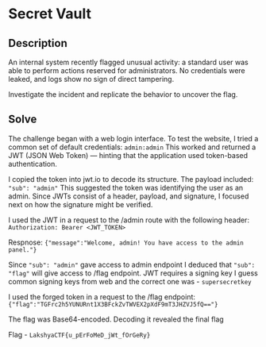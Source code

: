 # Secret Vault

## Description

An internal system recently flagged unusual activity: a standard user was able to perform actions reserved for administrators. No credentials were leaked, and logs show no sign of direct tampering.

Investigate the incident and replicate the behavior to uncover the flag.

## Solve

The challenge began with a web login interface. To test the website, I tried a common set of default credentials:
`admin:admin`
This worked and returned a JWT (JSON Web Token) — hinting that the application used token-based authentication.

I copied the token into jwt.io to decode its structure. The payload included:
`"sub": "admin"`
This suggested the token was identifying the user as an admin. Since JWTs consist of a header, payload, and signature, I focused next on how the signature might be verified.

I used the JWT in a request to the /admin route with the following header:
`Authorization: Bearer <JWT_TOKEN>`

Respnose:
`{"message":"Welcome, admin! You have access to the admin panel."}`

Since `"sub": "admin"` gave access to admin endpoint I deduced that `"sub": "flag"` will give access to /flag endpoint.
JWT requires a signing key I guess common signing keys from web and the correct one was - `supersecretkey`

I used the forged token in a request to the /flag endpoint:
`{"flag":"TGFrc2h5YUNURnt1X3BFckZvTWVEX2pXdF9mT3JHZVJ5fQ=="}`

The flag was Base64-encoded. Decoding it revealed the final flag

Flag - `LakshyaCTF{u_pErFoMeD_jWt_fOrGeRy}`
